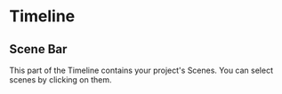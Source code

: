 # Timeline
## Scene Bar

This part of the Timeline contains your project's Scenes.  You can select scenes by clicking on them.


